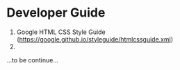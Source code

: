 # Developer Guide

1. Google HTML CSS Style Guide (https://google.github.io/styleguide/htmlcssguide.xml)
2. 
...to be continue...